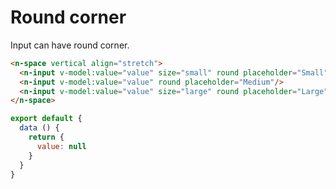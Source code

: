 # Round corner
Input can have round corner.
```html
<n-space vertical align="stretch">
  <n-input v-model:value="value" size="small" round placeholder="Small"/>
  <n-input v-model:value="value" round placeholder="Medium"/>
  <n-input v-model:value="value" size="large" round placeholder="Large"/>
</n-space>
```
```js
export default {
  data () {
    return {
      value: null
    }
  }
}
```
